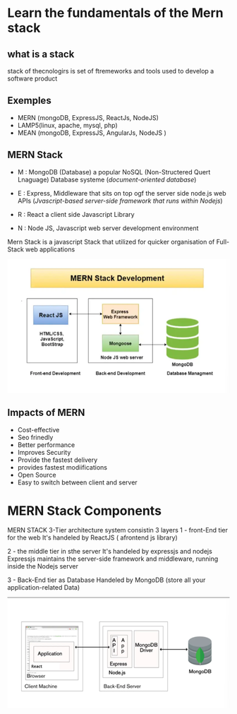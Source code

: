 # Learn the fundamentals of the Mern stack 

## what is a stack 
stack of thecnologirs is set of ftremeworks and tools used to develop a software product 

## Exemples
 - MERN (mongoDB, ExpressJS, ReactJs, NodeJS)
 - LAMP5(linux, apache, mysql, php)
 - MEAN (mongoDB, ExpressJS, AngularJs, NodeJS )

## MERN Stack
 
 - M : MongoDB (Database) a popular NoSQL (Non-Structered Quert Lnaguage) Database systeme (*document-oriented database*)

 - E : Express, Middleware that sits on top ogf the server side node.js web APIs
 (*Jvascript-based server-side framework that runs within Nodejs*)
 
 - R : React a client side Javascript Library 

 - N : Node JS, Javascript web server development environment


 Mern Stack is a javascript Stack that utilized for quicker organisation of Full-Stack web applications

 ![MERN schema](MERN-schema.png)

## Impacts of MERN

- Cost-effective
- Seo frinedly
- Better performance
- Improves Security
- Provide the fastest delivery
- provides fastest modiifications
- Open Source
- Easy to switch between client and server

# MERN Stack Components 

MERN STACK 3-Tier architecture system consistin 3 layers
 1 - front-End tier for the web 
    It's handeled by ReactJS ( afrontend js library)

 2 - the middle tier in sthe server
    It's handeled by expressjs and nodejs
    Expressjs maintains the server-side framework and middleware, running inside the Nodejs server

3 - Back-End tier as Database
    Handeled by MongoDB (store all your application-related Data)

![mern tiers](mern_tiers.png)




 